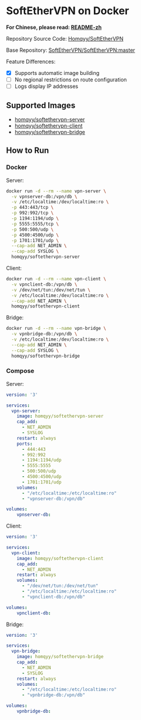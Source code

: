 # SoftEtherVPN on Docker

**For Chinese, please read: [README-zh](https://github.com/Homqyy/SoftEtherVPN/blob/actions/docker_server/docker/README-zh.md)**

Repository Source Code: [Homqyy/SoftEtherVPN](https://github.com/Homqyy/SoftEtherVPN)

Base Repository: [SoftEtherVPN/SoftEtherVPN:master](https://github.com/SoftEtherVPN/SoftEtherVPN)

Feature Differences:

- [x] Supports automatic image building
- [ ] No regional restrictions on route configuration
- [ ] Logs display IP addresses

## Supported Images

- [homqyy/softethervpn-server](https://hub.docker.com/r/homqyy/softethervpn-server)
- [homqyy/softethervpn-client](https://hub.docker.com/r/homqyy/softethervpn-client)
- [homqyy/softethervpn-bridge](https://hub.docker.com/r/homqyy/softethervpn-bridge)

## How to Run

### Docker

Server:

```bash
docker run -d --rm --name vpn-server \
  -v vpnserver-db:/vpn/db \
  -v /etc/localtime:/dev/localtime:ro \
  -p 443:443/tcp \
  -p 992:992/tcp \
  -p 1194:1194/udp \
  -p 5555:5555/tcp \
  -p 500:500/udp \
  -p 4500:4500/udp \
  -p 1701:1701/udp \
  --cap-add NET_ADMIN \
  --cap-add SYSLOG \
  homqyy/softethervpn-server
```

Client:

```bash
docker run -d --rm --name vpn-client \
  -v vpnclient-db:/vpn/db \
  -v /dev/net/tun:/dev/net/tun \
  -v /etc/localtime:/dev/localtime:ro \
  --cap-add NET_ADMIN \
  homqyy/softethervpn-client
```

Bridge:

```bash
docker run -d --rm --name vpn-bridge \
  -v vpnbridge-db:/vpn/db \
  -v /etc/localtime:/dev/localtime:ro \
  --cap-add NET_ADMIN \
  --cap-add SYSLOG \
  homqyy/softethervpn-bridge
```

### Compose

Server:

```yml
version: '3'

services:
  vpn-server:
    image: homqyy/softethervpn-server
    cap_add:
      - NET_ADMIN
      - SYSLOG
    restart: always
    ports:
      - 444:443
      - 992:992
      - 1194:1194/udp
      - 5555:5555
      - 500:500/udp
      - 4500:4500/udp
      - 1701:1701/udp
    volumes:
      - "/etc/localtime:/etc/localtime:ro"
      - "vpnserver-db:/vpn/db"

volumes:
    vpnserver-db:
```

Client:

```yml
version: '3'

services:
  vpn-client:
    image: homqyy/softethervpn-client
    cap_add:
      - NET_ADMIN
    restart: always
    volumes:
      - "/dev/net/tun:/dev/net/tun"
      - "/etc/localtime:/etc/localtime:ro"
      - "vpnclient-db:/vpn/db"

volumes:
    vpnclient-db:
```

Bridge:

```yml
version: '3'

services:
  vpn-bridge:
    image: homqyy/softethervpn-bridge
    cap_add:
      - NET_ADMIN
      - SYSLOG
    restart: always
    volumes:
      - "/etc/localtime:/etc/localtime:ro"
      - "vpnbridge-db:/vpn/db"

volumes:
    vpnbridge-db:
```
